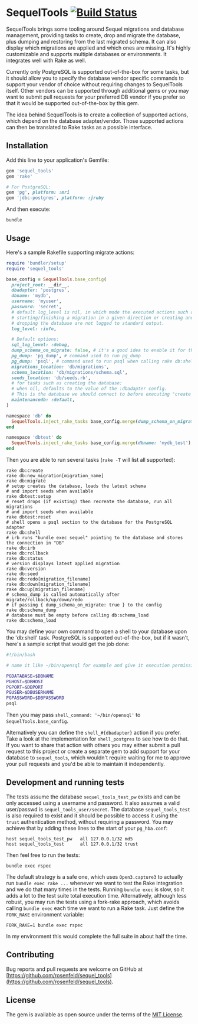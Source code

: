 # SequelTools [![Build Status](https://travis-ci.org/rosenfeld/sequel_tools.svg?branch=master)](https://travis-ci.org/rosenfeld/sequel_tools)

SequelTools brings some tooling around Sequel migrations and database management, providing tasks
to create, drop and migrate the database, plus dumping and restoring from the last migrated schema.
It can also display which migrations are applied and which ones are missing. It's highly
customizable and supports multiple databases or environments. It integrates well with Rake as well.

Currently only PostgreSQL is supported out-of-the-box for some tasks, but it should allow you to
specify the database vendor specific commands to support your vendor of choice without requiring
changes to SequelTools itself. Other vendors can be supported through additional gems or you may
want to submit pull requests for your preferred DB vendor if you prefer so that it would be
supported out-of-the-box by this gem.

The idea behind SequelTools is to create a collection of supported actions, which depend on the
database adapter/vendor. Those supported actions can then be translated to Rake tasks as a possible
interface.

## Installation

Add this line to your application's Gemfile:

```ruby
gem 'sequel_tools'
gem 'rake'

# For PostgreSQL:
gem 'pg', platform: :mri
gem 'jdbc-postgres', platform: :jruby
```

And then execute:

    bundle

## Usage

Here's a sample Rakefile supporting migrate actions:

```ruby
require 'bundler/setup'
require 'sequel_tools'

base_config = SequelTools.base_config(
  project_root: __dir__,
  dbadapter: 'postgres',
  dbname: 'mydb',
  username: 'myuser',
  password: 'secret',
  # default log_level is nil, in which mode the executed actions such as
  # starting/finishing a migration in a given direction or creating and
  # dropping the database are not logged to standard output.
  log_level: :info,

  # Default options:
  sql_log_level: :debug,
  dump_schema_on_migrate: false, # it's a good idea to enable it for the reference environment
  pg_dump: 'pg_dump', # command used to run pg_dump
  pg_dump: 'psql', # command used to run psql when calling rake db:shell if adapter is postgres
  migrations_location: 'db/migrations',
  schema_location: 'db/migrations/schema.sql',
  seeds_location: 'db/seeds.rb',
  # for tasks such as creating the database:
  # when nil, defaults to the value of the :dbadapter config.
  # This is the database we should connect to before executing "create database dbname"
  maintenancedb: :default,
)

namespace 'db' do
  SequelTools.inject_rake_tasks base_config.merge(dump_schema_on_migrate: true), self
end

namespace 'dbtest' do
  SequelTools.inject_rake_tasks base_config.merge(dbname: 'mydb_test'), self
end
```

Then you are able to run several tasks (`rake -T` will list all supported):

    rake db:create
    rake db:new_migration[migration_name]
    rake db:migrate
    # setup creates the database, loads the latest schema
    # and import seeds when available
    rake dbtest:setup
    # reset drops (if existing) then recreate the database, run all migrations
    # and import seeds when available
    rake dbtest:reset
    # shell opens a psql section to the database for the PostgreSQL adapter
    rake db:shell
    # irb runs "bundle exec sequel" pointing to the database and stores the connection in "DB"
    rake db:irb
    rake db:rollback
    rake db:status
    # version displays latest applied migration
    rake db:version
    rake db:seed
    rake db:redo[migration_filename]
    rake db:down[migration_filename]
    rake db:up[migration_filename]
    # schema_dump is called automatically after migrate/rollback/up/down/redo
    # if passing { dump_schema_on_migrate: true } to the config
    rake db:schema_dump
    # database must be empty before calling db:schema_load
    rake db:schema_load

You may define your own command to open a shell to your database upon the 'db:shell' task.
PostgreSQL is supported out-of-the-box, but if it wasn't, here's a sample script that would
get the job done:

```bash
#!/bin/bash

# name it like ~/bin/opensql for example and give it execution permission

PGDATABASE=$DBNAME
PGHOST=$DBHOST
PGPORT=$DBPORT
PGUSER=$DBUSERNAME
PGPASSWORD=$DBPASSWORD
psql
```

Then you may pass `shell_command: '~/bin/opensql'` to `SequelTools.base_config`.

Alternatively you can define the `shell_#{dbadapter}` action if you prefer. Take a look at
the implementation for `shell_postgres` to see how to do that. If you want to share that action
with others you may either submit a pull request to this project or create a separate gem to
add support for your database to `sequel_tools`, which wouldn't require waiting for me to
approve your pull requests and you'd be able to maintain it independently.

## Development and running tests

The tests assume the database `sequel_tools_test_pw` exists and can be only accessed using a
username and password. It also assumes a valid user/passwd is `sequel_tools_user/secret`. The
database `sequel_tools_test` is also required to exist and it should be possible to access it
using the `trust` authentication method, without requiring a password. You may achieve that by
adding these lines to the start of your `pg_hba.conf`:

```
host sequel_tools_test_pw   all 127.0.0.1/32 md5
host sequel_tools_test      all 127.0.0.1/32 trust
```

Then feel free to run the tests:

    bundle exec rspec

The default strategy is a safe one, which uses `Open3.capture3` to actually run
`bundle exec rake ...` whenever we want to test the Rake integration and we do that many times
in the tests. Running `bundle exec` is slow, so it adds a lot to the test suite total execution
time. Alternatively, although less robust, you may run the tests using a fork-rake approach,
which avoids calling `bundle exec` each time we want to run a Rake task. Just define
the `FORK_RAKE` environment variable:

    FORK_RAKE=1 bundle exec rspec

In my environment this would complete the full suite in about half the time.

## Contributing

Bug reports and pull requests are welcome on GitHub at
[https://github.com/rosenfeld/sequel_tools](https://github.com/rosenfeld/sequel_tools).

## License

The gem is available as open source under the terms of the
[MIT License](https://opensource.org/licenses/MIT).
